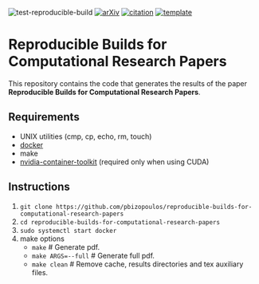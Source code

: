 ![test-reproducible-build](https://github.com/pbizopoulos/reproducible-builds-for-computational-research-papers/workflows/test-reproducible-build/badge.svg)
[![arXiv](http://img.shields.io/badge/cs.SE-arXiv%3A2005.12660-B31B1B.svg)](https://arxiv.org/abs/2005.12660)
[![citation](http://img.shields.io/badge/citation-0091FF.svg)](https://scholar.google.com/scholar?q=Reconciler%3A%20A%20Workflow%20for%20Certifying%20Computational%20Research%20Reproducibility.%20arXiv%202020)
[![template](http://img.shields.io/badge/template-EEE0B1.svg)](https://github.com/pbizopoulos/reproducible-builds-for-computational-research-papers-template)

# Reproducible Builds for Computational Research Papers
This repository contains the code that generates the results of the paper **Reproducible Builds for Computational Research Papers**.

## Requirements
- UNIX utilities (cmp, cp, echo, rm, touch)
- [docker](https://docs.docker.com/get-docker/)
- make
- [nvidia-container-toolkit](https://docs.nvidia.com/datacenter/cloud-native/container-toolkit/install-guide.html#setting-up-nvidia-container-toolkit) (required only when using CUDA)

## Instructions
1. `git clone https://github.com/pbizopoulos/reproducible-builds-for-computational-research-papers`
2. `cd reproducible-builds-for-computational-research-papers`
3. `sudo systemctl start docker`
4. make options
    * `make`             # Generate pdf.
    * `make ARGS=--full` # Generate full pdf.
    * `make clean`       # Remove cache, results directories and tex auxiliary files.
